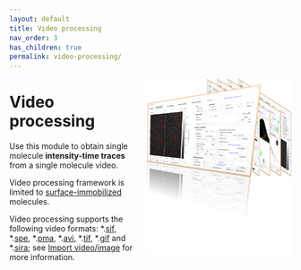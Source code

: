 ```yaml
---
layout: default
title: Video processing
nav_order: 3
has_children: true
permalink: video-processing/
---
```


<img src="../assets/images/logos/logo-video-processing.png" width="260" style="float:right; margin-left: 15px;"/>

# Video processing

Use this module to obtain single molecule **intensity-time traces** from a single molecule video.

Video processing framework is limited to <u>surface-immobilized</u> molecules.

Video processing supports the following video formats: *.<u>sif</u>, *.<u>spe</u>, *.<u>pma</u>, *.<u>avi</u>, *.<u>tif</u>, *.<u>gif</u> and 
*.[<u>sira</u>](../output-files/sira-mash-video.html); see 
[Import video/image](functionalities/import-video.html) for more information.
<!--
Source Input Format (<u>.sif</u>), 
WinSpec CCD Capture format (<u>.spe</u>), 
Single data acquisition format (<u>.pma</u>), 
Audio Video Interleave (<u>.avi</u>), 
Tagged Image File format (<u>.tif</u>), 
Graphics Interchange Format (<u>.gif</u>) and 
[MASH video format](../../output-files/sira-mash-video.html) (<u>.sira</u>); see 
[Import video/image](../../video-processing/functionalities/import-video.html) for more information.
-->
